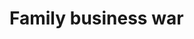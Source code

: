 # Family business war

<figure><img src="../../.gitbook/assets/page25 (2).png" alt=""><figcaption></figcaption></figure>

